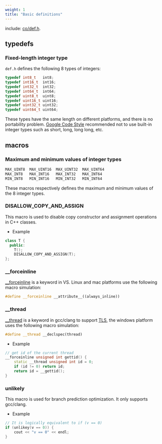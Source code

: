 ```yaml
---
weight: 1
title: "Basic definitions"
---
```


include: [co/def.h](https://github.com/idealvin/co/blob/master/include/co/def.h).


## typedefs


### Fixed-length integer type


`def.h` defines the following 8 types of integers:
```cpp
typedef int8_t   int8;
typedef int16_t  int16;
typedef int32_t  int32;
typedef int64_t  int64;
typedef uint8_t  uint8;
typedef uint16_t uint16;
typedef uint32_t uint32;
typedef uint64_t uint64;
```
These types have the same length on different platforms, and there is no portability problem. [Google Code Style](https://google.github.io/styleguide/cppguide.html#Integer_Types) recommended not to use built-in integer types such as short, long, long long, etc.


## macros


### Maximum and minimum values of integer types
```cpp
MAX_UINT8  MAX_UINT16  MAX_UINT32  MAX_UINT64
MAX_INT8   MAX_INT16   MAX_INT32   MAX_INT64
MIN_INT8   MIN_INT16   MIN_INT32   MIN_INT64
```
These macros respectively defines the maximum and minimum values of the 8 integer types.


### DISALLOW_COPY_AND_ASSIGN


This macro is used to disable copy constructor and assignment operations in C++ classes. 


- Example
```cpp
class T {
  public:
    T();
    DISALLOW_COPY_AND_ASSIGN(T);
};
```


### __forceinline


[__forceinline](https://docs.microsoft.com/en-us/cpp/cpp/inline-functions-cpp?view=vs-2019#inline-__inline-and-__forceinline) is a keyword in VS. Linux and mac platforms use the following macro simulation:
```cpp
#define __forceinline __attribute__((always_inline))
```


### __thread


[__thread](https://gcc.gnu.org/onlinedocs/gcc-4.7.4/gcc/Thread-Local.html) is a keyword in gcc/clang to support [TLS](https://wiki.osdev.org/Thread_Local_Storage), the windows platform uses the following macro simulation:
```cpp
#define __thread __declspec(thread)
```


- Example
```cpp
// get id of the current thread
__forceinline unsigned int gettid() {
    static __thread unsigned int id = 0;
    if (id != 0) return id;
    return id = __gettid();
}
```


### unlikely


This macro is used for branch prediction optimization. It only supports gcc/clang.


- Example
```cpp
// It is logically equivalent to if (v == 0)
if (unlikey(v == 0)) {
    cout << "v == 0" << endl;
}
```


